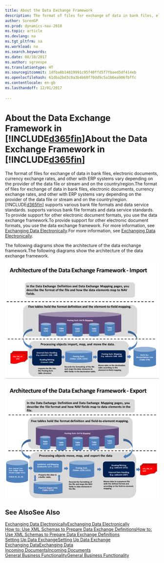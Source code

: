 ```yaml
---
title: About the Data Exchange Framework
description: The format of files for exchange of data in bank files, electronic documents, currency exchange rates, and other with ERP systems vary depending on the provider of the data file or stream and on the country/region.
author: SorenGP
ms.prod: dynamics-nav-2018
ms.topic: article
ms.devlang: na
ms.tgt_pltfrm: na
ms.workload: na
ms.search.keywords: 
ms.date: 08/18/2017
ms.author: sgroespe
ms.translationtype: HT
ms.sourcegitcommit: 1dfba8b14019991c95f40ffd5f7fbaed5df414eb
ms.openlocfilehash: 61dba2bd3c0a3b4b60f70dd9c5a1b6ea906fbffc
ms.contentlocale: en-gb
ms.lasthandoff: 12/01/2017

---
```

# <a name="about-the-data-exchange-framework-in-included365finincludesd365finmdmd"></a><span data-ttu-id="bf918-103">About the Data Exchange Framework in [!INCLUDE[d365fin](includes/d365fin_md.md)]</span><span class="sxs-lookup"><span data-stu-id="bf918-103">About the Data Exchange Framework in [!INCLUDE[d365fin](includes/d365fin_md.md)]</span></span>
<span data-ttu-id="bf918-104">The format of files for exchange of data in bank files, electronic documents, currency exchange rates, and other with ERP systems vary depending on the provider of the data file or stream and on the country/region.</span><span class="sxs-lookup"><span data-stu-id="bf918-104">The format of files for exchange of data in bank files, electronic documents, currency exchange rates, and other with ERP systems vary depending on the provider of the data file or stream and on the country/region.</span></span> [!INCLUDE[d365fin](includes/d365fin_md.md)]<span data-ttu-id="bf918-105"> supports various bank file formats and data service standards.</span><span class="sxs-lookup"><span data-stu-id="bf918-105"> supports various bank file formats and data service standards.</span></span> <span data-ttu-id="bf918-106">To provide support for other electronic document formats, you use the data exchange framework.</span><span class="sxs-lookup"><span data-stu-id="bf918-106">To provide support for other electronic document formats, you use the data exchange framework.</span></span> <span data-ttu-id="bf918-107">For more information, see [Exchanging Data Electronically](across-data-exchange.md).</span><span class="sxs-lookup"><span data-stu-id="bf918-107">For more information, see [Exchanging Data Electronically](across-data-exchange.md).</span></span>    

 <span data-ttu-id="bf918-108">The following diagrams show the architecture of the data exchange framework.</span><span class="sxs-lookup"><span data-stu-id="bf918-108">The following diagrams show the architecture of the data exchange framework.</span></span>  

 ![Data Exchange Framework &#45; Import](media/across-data-exchange/dataexchangeframework_import.png)  

 ![Data Exchange Framework &#45; Export](media/across-data-exchange/dataexchangeframework_export.png)  

## <a name="see-also"></a><span data-ttu-id="bf918-111">See Also</span><span class="sxs-lookup"><span data-stu-id="bf918-111">See Also</span></span>  
[<span data-ttu-id="bf918-112">Exchanging Data Electronically</span><span class="sxs-lookup"><span data-stu-id="bf918-112">Exchanging Data Electronically</span></span>](across-data-exchange.md)  
[<span data-ttu-id="bf918-113">How to: Use XML Schemas to Prepare Data Exchange Definitions</span><span class="sxs-lookup"><span data-stu-id="bf918-113">How to: Use XML Schemas to Prepare Data Exchange Definitions</span></span>](across-how-to-use-xml-schemas-to-prepare-data-exchange-definitions.md)  
[<span data-ttu-id="bf918-114">Setting Up Data Exchange</span><span class="sxs-lookup"><span data-stu-id="bf918-114">Setting Up Data Exchange</span></span>](across-set-up-data-exchange.md)  
[<span data-ttu-id="bf918-115">Exchanging Data</span><span class="sxs-lookup"><span data-stu-id="bf918-115">Exchanging Data</span></span>](across-exchange-data.md)  
[<span data-ttu-id="bf918-116">Incoming Documents</span><span class="sxs-lookup"><span data-stu-id="bf918-116">Incoming Documents</span></span>](across-income-documents.md)  
[<span data-ttu-id="bf918-117">General Business Functionality</span><span class="sxs-lookup"><span data-stu-id="bf918-117">General Business Functionality</span></span>](ui-across-business-areas.md)  

